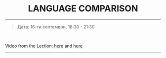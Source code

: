 <h1 align="center">LANGUAGE COMPARISON</h1>

<hr>

<blockquote>
    <p>Дата: 16-ти септември, 18:30 - 21:30</p>
</blockquote>

<br>

<p>
    Video from the Lection: <a href="https://www.youtube.com/watch?time_continue=122&v=e4P4IjnU3jc&feature=emb_title">here</a> and <a href="https://www.youtube.com/watch?time_continue=1&v=xjEdh6-NgW8&feature=emb_title">here</a>
</p>

<hr>